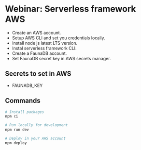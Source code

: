 # Webinar: Serverless framework AWS

- Create an AWS account.
- Setup AWS CLI and set you credentials locally.
- Install node js latest LTS version.
- Instal serverless framework CLI.
- Create a FaunaDB account.
- Set FaunaDB secret key in AWS secrets manager.

## Secrets to set in AWS

- FAUNADB_KEY

## Commands

```bash
# Install packages
npm ci

# Run locally for development
npm run dev

# Deploy in your AWS account
npm deploy
```
